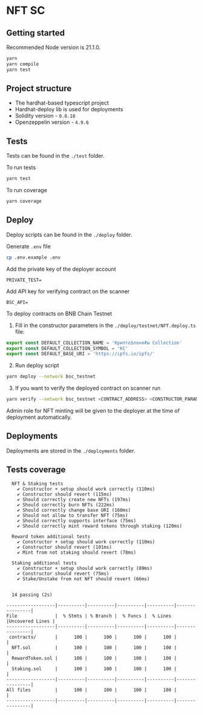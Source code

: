 # NFT SC

## Getting started

Recommended Node version is 21.1.0.

```bash
yarn
yarn compile
yarn test
```

## Project structure

- The hardhat-based typescript project
- Hardhat-deploy lib is used for deployments
- Solidity version - `0.8.18`
- Openzeppelin version - `4.9.6`

## Tests

Tests can be found in the `./test` folder.

To run tests

```bash
yarn test
```

To run coverage

```bash
yarn coverage
```

## Deploy

Deploy scripts can be found in the `./deploy` folder.

Generate `.env` file

```bash
cp .env.example .env
```

Add the private key of the deployer account

```
PRIVATE_TEST=
```

Add API key for verifying contract on the scanner

```
BSC_API=
```

To deploy contracts on BNB Chain Testnet

1. Fill in the constructor parameters in the `./deploy/testnet/NFT.deploy.ts` file:
```typescript
export const DEFAULT_COLLECTION_NAME = 'Крипто$лоня₽ы Collection'
export const DEFAULT_COLLECTION_SYMBOL = 'KC'
export const DEFAULT_BASE_URI = 'https://ipfs.io/ipfs/' 
```

2. Run deploy script
```bash
yarn deploy --network bsc_testnet
```

3. If you want to verify the deployed contract on scanner run
```bash
yarn verify --network bsc_testnet <CONTRACT_ADDRESS> <CONSTRUCTOR_PARAMS>
```

Admin role for NFT minting will be given to the deployer at the time of deployment automatically.

## Deployments

Deployments are stored in the `./deployments` folder.

## Tests coverage

```
  NFT & Staking tests
    ✔ Constructor + setup should work correctly (110ms)
    ✔ Constructor should revert (115ms)
    ✔ Should correctly create new NFTs (197ms)
    ✔ Should correctly burn NFTs (222ms)
    ✔ Should correctly change base URI (160ms)
    ✔ Should not allow to transfer NFT (75ms)
    ✔ Should correctly supports interface (75ms)
    ✔ Should correctly mint reward tokens through staking (120ms)

  Reward token additional tests
    ✔ Constructor + setup should work correctly (110ms)
    ✔ Constructor should revert (101ms)
    ✔ Mint from not staking should revert (78ms)

  Staking additional tests
    ✔ Constructor + setup should work correctly (89ms)
    ✔ Constructor should revert (75ms)
    ✔ Stake/Unstake from not NFT should revert (66ms)


  14 passing (2s)

------------------|----------|----------|----------|----------|----------------|
File              |  % Stmts | % Branch |  % Funcs |  % Lines |Uncovered Lines |
------------------|----------|----------|----------|----------|----------------|
 contracts/       |      100 |      100 |      100 |      100 |                |
  NFT.sol         |      100 |      100 |      100 |      100 |                |
  RewardToken.sol |      100 |      100 |      100 |      100 |                |
  Staking.sol     |      100 |      100 |      100 |      100 |                |
------------------|----------|----------|----------|----------|----------------|
All files         |      100 |      100 |      100 |      100 |                |
------------------|----------|----------|----------|----------|----------------|
```
